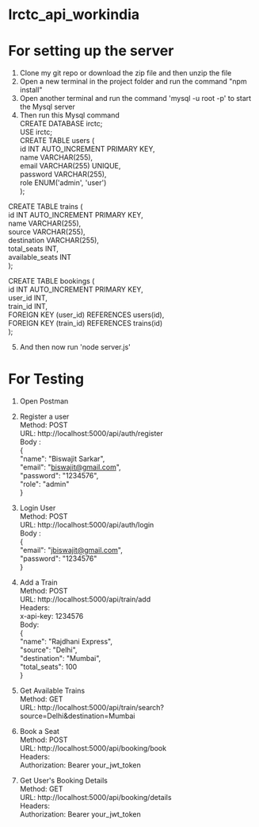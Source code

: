 # Irctc_api_workindia

# For setting up the server
1. Clone my git repo or download the zip file and then unzip the file <br>
2. Open a new terminal in the project folder and run the  command "npm install" <br>
3. Open another terminal  and run the command 'mysql -u root -p' to start the Mysql server <br>
4. Then run this Mysql command <br>
     CREATE DATABASE irctc; <br>
     USE irctc; <br>
     CREATE TABLE users ( <br>
    id INT AUTO_INCREMENT PRIMARY KEY, <br>
    name VARCHAR(255), <br>
    email VARCHAR(255) UNIQUE, <br>
    password VARCHAR(255), <br>
    role ENUM('admin', 'user') <br>
); <br>

  CREATE TABLE trains (  <br>
    id INT AUTO_INCREMENT PRIMARY KEY, <br>
    name VARCHAR(255), <br>
    source VARCHAR(255), <br>
    destination VARCHAR(255), <br>
    total_seats INT, <br>
    available_seats INT <br>
); <br>

  CREATE TABLE bookings ( <br>
    id INT AUTO_INCREMENT PRIMARY KEY, <br>
    user_id INT, <br>
    train_id INT, <br>
    FOREIGN KEY (user_id) REFERENCES users(id), <br>
    FOREIGN KEY (train_id) REFERENCES trains(id) <br>
); <br>

5. And then now run 'node server.js' <br>


# For Testing 

1. Open Postman <br>
2. Register a user <br>
     Method: POST <br>
     URL: http://localhost:5000/api/auth/register <br>
     Body : <br>
        { <br>
            "name": "Biswajit Sarkar", <br>
            "email": "biswajit@gmail.com", <br>
            "password": "1234576", <br>
            "role": "admin" <br>
          } <br>
3. Login User  <br>
     Method: POST <br>
     URL: http://localhost:5000/api/auth/login <br>
     Body : <br>
          {  <br>
            "email": "jbiswajit@gmail.com", <br>
            "password": "1234576" <br>
          } <br>
4. Add a Train <br>
     Method: POST <br>
     URL: http://localhost:5000/api/train/add <br>
     Headers: <br>
     x-api-key: 1234576 <br>
     Body: <br>
        { <br>
            "name": "Rajdhani Express", <br>
            "source": "Delhi", <br>
            "destination": "Mumbai", <br>
            "total_seats": 100 <br>
          } <br>
 5. Get Available Trains <br>
      Method: GET <br>
     URL: http://localhost:5000/api/train/search?source=Delhi&destination=Mumbai <br>

6. Book a Seat <br>
   Method: POST <br>
   URL: http://localhost:5000/api/booking/book <br>
   Headers: <br>
     Authorization: Bearer your_jwt_token <br>
7.  Get User's Booking Details  <br>
     Method: GET <br>
     URL: http://localhost:5000/api/booking/details <br>
     Headers: <br>
     Authorization: Bearer your_jwt_token <br>
   
